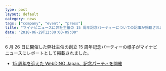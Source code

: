 ```yaml
---
type: post
layout: default
category: news
tags: ["company", "event", "press"]
title: "マイナビニュースに弊社主催の 15 周年記念パーティーについての記事が掲載されました"
date: "2018-06-29T12:00:00-09:00"
---
```

6 月 26 日に開催した弊社主催の創立 15 周年記念パーティーの様子がマイナビニュースにレポートとして掲載されました。

* [15 周年を迎えた WebDINO Japan、記念パーティを開催](https://news.mynavi.jp/article/20180629-657125/)

